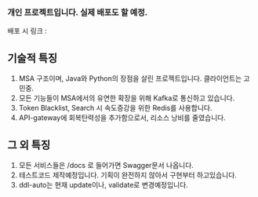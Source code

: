 ### 개인 프로젝트입니다. 실제 배포도 할 예정.

배포 시 링크 : 

## 기술적 특징
1. MSA 구조이며, Java와 Python의 장점을 살린 프로젝트입니다. 클라이언트는 고민중.
2. 모든 기능들이 MSA에서의 유연한 확장을 위해 Kafka로 통신하고 있습니다.
3. Token Blacklist, Search 시 속도증강을 위한 Redis를 사용합니다.
4. API-gateway에 회복탄력성을 추가함으로서, 리소스 낭비를 줄였습니다.

## 그 외 특징
1. 모든 서비스들은 /docs 로 들어가면 Swagger문서 나옵니다.
2. 테스트코드 제작예정입니다. 기획이 완전하지 않아서 구현부터 하고있습니다.
3. ddl-auto는 현재 update이나, validate로 변경예정입니다.